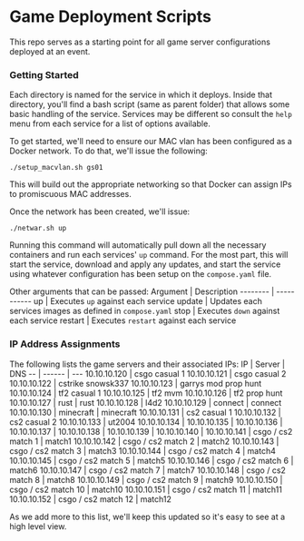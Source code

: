 # Game Deployment Scripts
This repo serves as a starting point for all game server configurations deployed at an event.

### Getting Started
Each directory is named for the service in which it deploys. Inside that directory, you'll find a bash script (same as parent folder) that allows some basic handling of the service. Services may be different so consult the `help` menu from each service for a list of options available.

To get started, we'll need to ensure our MAC vlan has been configured as a Docker network. To do that, we'll issue the following:
```
./setup_macvlan.sh gs01
```
This will build out the appropriate networking so that Docker can assign IPs to promiscuous MAC addresses.

Once the network has been created, we'll issue:
```
./netwar.sh up
```
Running this command will automatically pull down all the necessary containers and run each services' `up` command. For the most part, this will start the service, download and apply any updates, and start the service using whatever configuration has been setup on the `compose.yaml` file. 

Other arguments that can be passed:
Argument | Description
-------- | -----------
up | Executes `up` against each service
update | Updates each services images as defined in `compose.yaml`
stop | Executes `down` against each service
restart | Executes `restart` against each service


### IP Address Assignments
The following lists the game servers and their associated IPs:
IP | Server | DNS
-- | ------ | ---
10.10.10.120 | csgo casual 1
10.10.10.121 | csgo casual 2
10.10.10.122 | cstrike snowsk337
10.10.10.123 | garrys mod prop hunt
10.10.10.124 | tf2 casual 1
10.10.10.125 | tf2 mvm
10.10.10.126 | tf2 prop hunt
10.10.10.127 | rust | rust
10.10.10.128 | l4d2 
10.10.10.129 | connect | connect
10.10.10.130 | minecraft | minecraft
10.10.10.131 | cs2 casual 1
10.10.10.132 | cs2 casual 2
10.10.10.133 | ut2004
10.10.10.134 | 
10.10.10.135 | 
10.10.10.136 | 
10.10.10.137 | 
10.10.10.138 | 
10.10.10.139 | 
10.10.10.140 | 
10.10.10.141 | csgo / cs2 match 1 | match1
10.10.10.142 | csgo / cs2 match 2 | match2
10.10.10.143 | csgo / cs2 match 3 | match3
10.10.10.144 | csgo / cs2 match 4 | match4
10.10.10.145 | csgo / cs2 match 5 | match5
10.10.10.146 | csgo / cs2 match 6 | match6
10.10.10.147 | csgo / cs2 match 7 | match7
10.10.10.148 | csgo / cs2 match 8 | match8
10.10.10.149 | csgo / cs2 match 9 | match9
10.10.10.150 | csgo / cs2 match 10 | match10
10.10.10.151 | csgo / cs2 match 11 | match11
10.10.10.152 | csgo / cs2 match 12 | match12

As we add more to this list, we'll keep this updated so it's easy to see at a high level view.